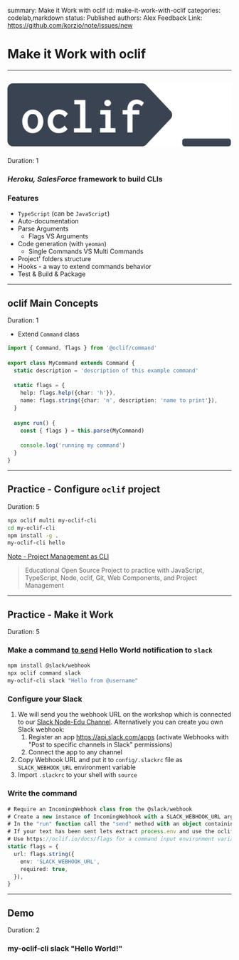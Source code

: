 summary: Make it Work with oclif
id: make-it-work-with-oclif
categories: codelab,markdown
status: Published 
authors: Alex
Feedback Link: https://github.com/korzio/note/issues/new

# Make it Work with oclif

---

## [![node](assets/oclif.png)](https://oclif.io/)
Duration: 1

### *Heroku, SalesForce* framework to build CLIs

### Features

- `TypeScript` (can be `JavaScript`)
- Auto-documentation
- Parse Arguments
  - Flags VS Arguments
- Code generation (with `yeoman`)
  - Single Commands VS Multi Commands
- Project' folders structure
- Hooks - a way to extend commands behavior
- Test & Build & Package

---

## oclif Main Concepts
Duration: 1

- Extend `Command` class

```ts
import { Command, flags } from '@oclif/command'

export class MyCommand extends Command {
  static description = 'description of this example command'

  static flags = {
    help: flags.help({char: 'h'}),
    name: flags.string({char: 'n', description: 'name to print'}),
  }

  async run() {
    const { flags } = this.parse(MyCommand)

    console.log('running my command')
  }
}
```

---

## Practice - Configure `oclif` project
Duration: 5

```bash
npx oclif multi my-oclif-cli
cd my-oclif-cli
npm install -g .
my-oclif-cli hello
```

[Note - Project Management as CLI](https://github.com/korzio/note)

> Educational Open Source Project to practice with JavaScript, TypeScript, Node, oclif, Git, Web Components, and Project Management

---

## Practice - Make it Work
Duration: 5

### Make a command [to send](https://www.npmjs.com/package/@slack/webhook) Hello World notification to `slack` 

```bash
npm install @slack/webhook
npx oclif command slack
my-oclif-cli slack "Hello from @username"
```

### Configure your Slack
1. We will send you the webhook URL on the workshop which is connected to our [Slack Node-Edu Channel](https://join.slack.com/t/note-edu/shared_invite/enQtNzM5NDU3MDUzMDE0LWQwNjFmZDc0NzYwOTBhZDczNDUwZTM0ZDM2NGZhOTNlOWVlMWM4M2I1YmQyOWZiNWMzMGY0ODRmOWVmYzZiNDg). Alternatively you can create you own Slack webhook:
    1. Register an app https://api.slack.com/apps (activate Webhooks with "Post to specific channels in Slack" permissions)
    2. Connect the app to any channel
1. Copy Webhook URL and put it to `config/.slackrc` file as `SLACK_WEBHOOK_URL` environment variable
1. Import `.slackrc` to your shell with `source`

### Write the command
```ts
# Require an IncomingWebhook class from the @slack/webhook
# Create a new instance of IncomingWebhook with a SLACK_WEBHOOK_URL argument from process.env (which was created in the previous section)
# In the "run" function call the "send" method with an object containing "text" property with your text. Please bear in mind that this is an async function
# If your text has been sent lets extract process.env and use the oclif flags instead:
# Use https://oclif.io/docs/flags for a command input environment variable arguments
static flags = {
  url: flags.string({
    env: 'SLACK_WEBHOOK_URL',
    required: true,
  }),
}
```

---

## Demo

Duration: 2

### my-oclif-cli slack "Hello World!"
